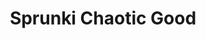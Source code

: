 ---
slug: sprunki-chaotic-good-1817
title: Sprunki Chaotic Good
description: "Sprunki Chaotic Good is an exciting online game. Play for free directly in your browser!"
icon: /images/popular_mods/Sprunki Chaotic Good.png
url: https://wowtbc.net/sprunkin/chaotic-retake/index.html
previewImage: /images/popular_mods/Sprunki Chaotic Good.png
type: popular mods

# SEO配置
seo:
  title: "Sprunki Chaotic Good - Play Free Online Game | Fun Browser Games"
  description: "Sprunki Chaotic Good - Play this fun online game for free in your browser. No download required!"
  ogImage: "/images/popular_mods/Sprunki Chaotic Good.png"
  keywords: "sprunki-chaotic-good-1817, online game, browser game, free game, popular mods game, play online"

videoUrls:
  - https://www.youtube.com/embed/example1
  - https://www.youtube.com/embed/example2

whyPlay:
  title: "Why Play Sprunki Chaotic Good?"
  items:
    - "Immersive Gameplay: Sprunki Chaotic Good offers an engaging and immersive gaming experience that will keep you entertained for hours"
    - "Challenging Levels: Test your skills with increasingly difficult challenges and obstacles"
    - "Beautiful Graphics: Enjoy stunning visuals and smooth animations that bring the game world to life"
    - "Regular Updates: New content and features are added regularly to keep the game fresh and exciting"
    - "Free to Play: Experience all the fun without spending a penny"
    - "Community Features: Connect with other players, share strategies, and compete for high scores"
    - "Cross-Platform: Play on any device with a web browser, no downloads required"

features:
  title: "Key Features of Sprunki Chaotic Good"
  image: "/images/popular_mods/Sprunki Chaotic Good.png"
  items:
    - "Intuitive Controls: Easy to learn controls make Sprunki Chaotic Good accessible for players of all skill levels"
    - "Multiple Game Modes: Enjoy various gameplay options that provide different challenges and experiences"
    - "Character Customization: Personalize your gaming experience with unique characters and items"
    - "Achievement System: Complete special tasks to earn rewards and recognition"
    - "Leaderboards: Compete with players worldwide and see who can achieve the highest scores"

characteristics:
  title: "Game Characteristics"
  image: "/images/popular_mods/Sprunki Chaotic Good.png"
  items:
    - "Genre: Popular mods game with elements of strategy and skill"
    - "Difficulty: Suitable for both casual gamers and those seeking a challenge"
    - "Play Time: Quick sessions or extended gameplay, depending on your preference"
    - "Art Style: Vibrant and engaging visuals that enhance the gaming experience"
    - "Sound Design: Immersive audio that complements the gameplay perfectly"

info: "Sprunki Chaotic Good is an exciting online game that offers players a unique and engaging gaming experience. With its intuitive controls, stunning visuals, and challenging gameplay, Sprunki Chaotic Good provides hours of entertainment for players of all ages and skill levels. Whether you're looking for a quick gaming session during a break or an extended play session, Sprunki Chaotic Good delivers an immersive experience that will keep you coming back for more. The game features multiple levels of increasing difficulty, ensuring that players are constantly challenged as they progress. With regular updates adding new content and features, Sprunki Chaotic Good remains fresh and exciting, providing endless entertainment options for its growing community of players."

howToPlayIntro: "Welcome to Sprunki Chaotic Good! This guide will walk you through the basics and help you master the game. Whether you're a beginner or looking to improve your skills, these tips and instructions will enhance your gaming experience."

howToPlaySteps:
  - title: "Getting Started"
    description: "Begin your Sprunki Chaotic Good adventure by familiarizing yourself with the controls. Use your keyboard or mouse to navigate through the game interface. The tutorial will guide you through the basic mechanics and help you understand the objectives."
  - title: "Understanding the Objectives"
    description: "In Sprunki Chaotic Good, your main goal is to progress through levels by completing specific objectives. Each level presents unique challenges that require different strategies and approaches."
  - title: "Mastering the Controls"
    description: "Practice using the controls to improve your precision and reaction time. Sprunki Chaotic Good requires quick reflexes and strategic thinking to overcome obstacles and defeat opponents."
  - title: "Utilizing Power-ups"
    description: "Collect power-ups throughout the game to enhance your abilities and overcome difficult challenges. Each power-up offers unique advantages that can be crucial for success."
  - title: "Developing Strategies"
    description: "As you progress in Sprunki Chaotic Good, develop effective strategies for different scenarios. Analyze patterns, anticipate challenges, and adapt your approach to maximize your performance."

faq:
  title: "Frequently Asked Questions about Sprunki Chaotic Good"
  items:
    - question: "Is Sprunki Chaotic Good free to play?"
      answer: "Yes, Sprunki Chaotic Good is completely free to play directly in your web browser. No downloads or purchases are required to enjoy the full game experience."
    - question: "Can I play Sprunki Chaotic Good on mobile devices?"
      answer: "Yes, Sprunki Chaotic Good is optimized for both desktop and mobile play. You can enjoy the game on any device with a web browser and internet connection."
    - question: "Are there any in-game purchases?"
      answer: "While Sprunki Chaotic Good is free to play, there may be optional in-game purchases available for cosmetic items or additional features that don't affect core gameplay."
    - question: "How often is Sprunki Chaotic Good updated?"
      answer: "The developers regularly update Sprunki Chaotic Good with new content, features, and improvements based on player feedback and game performance."
    - question: "Can I play Sprunki Chaotic Good offline?"
      answer: "Currently, Sprunki Chaotic Good requires an internet connection to play as it's a browser-based online game."
    - question: "Is Sprunki Chaotic Good suitable for children?"
      answer: "Yes, Sprunki Chaotic Good is designed to be family-friendly and suitable for players of all ages."
    - question: "How do I report bugs or issues?"
      answer: "If you encounter any problems while playing Sprunki Chaotic Good, you can report them through the game's support page or contact the developers directly through their website."
    - question: "Still Have Questions?"
      answer: "If you have additional questions about Sprunki Chaotic Good that aren't covered in this FAQ, please visit our support center or contact our customer service team for assistance."
---